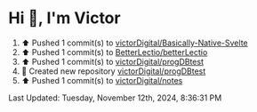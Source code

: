 <h1>Hi 👋, I'm Victor </h1>

<!--RECENT_ACTIVITY:start-->
1. ⬆️ Pushed 1 commit(s) to [victorDigital/Basically-Native-Svelte](https://github.com/victorDigital/Basically-Native-Svelte)<br>
2. ⬆️ Pushed 1 commit(s) to [BetterLectio/betterLectio](https://github.com/BetterLectio/betterLectio)<br>
3. ⬆️ Pushed 1 commit(s) to [victorDigital/progDBtest](https://github.com/victorDigital/progDBtest)<br>
4. 📔 Created new repository [victorDigital/progDBtest](https://github.com/victorDigital/progDBtest)<br>
5. ⬆️ Pushed 1 commit(s) to [victorDigital/notes](https://github.com/victorDigital/notes)<br>
<!--RECENT_ACTIVITY:end-->

<!--RECENT_ACTIVITY:last_update-->
Last Updated: Tuesday, November 12th, 2024, 8:36:31 PM
<!--RECENT_ACTIVITY:last_update_end-->
